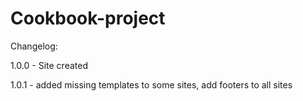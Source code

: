 # Cookbook-project

Changelog:

1.0.0 - Site created

1.0.1 - added missing templates to some sites, add footers to all sites
